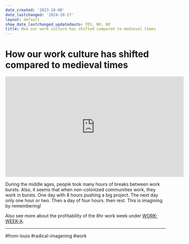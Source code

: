 ```yaml
---
date_created: '2023-10-08'
date_lastchanged: '2024-10-27'
layout: default
show_date_lastchanged_updatedauto: YES, NO, NO
title: How our work culture has shifted compared to medieval times
---
```

# How our work culture has shifted compared to medieval times 

<iframe width="560" height="315" src="https://www.youtube.com/embed/hvk_XylEmLo?si=1xcuX3r1rFLpR-9_" title="YouTube video player" frameborder="0" allow="accelerometer; autoplay; clipboard-write; encrypted-media; gyroscope; picture-in-picture; web-share" referrerpolicy="strict-origin-when-cross-origin" allowfullscreen></iframe>


During the middle ages, people took many hours of breaks between work bursts. Also, it seems that when non-colonized communities work, they work in bursts. One day with 8 hours pushing a big project. The next day only one hour or two. Then a day of four hours. then rest. This is imagining by remembering!

Also see more about the profitability of the 8hr work week under [WORK-WEEK-A](WORK-WEEK-A.md).

_______

#from-louis #radical-imagening #work 
